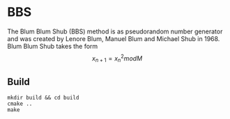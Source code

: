 # BBS

The Blum Blum Shub (BBS) method is as pseudorandom number generator and was created by Lenore Blum, Manuel Blum and Michael Shub in 1968.
Blum Blum Shub takes the form
$$ x_{n+1} = x^2_n mod M$$

## Build

```
mkdir build && cd build
cmake ..
make
```